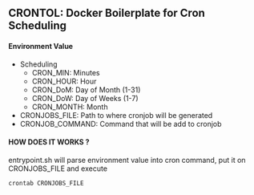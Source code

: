 CRONTOL: Docker Boilerplate for Cron Scheduling
----------------------------------------

#### Environment Value

- Scheduling
    - CRON_MIN: Minutes
    - CRON_HOUR: Hour
    - CRON_DoM: Day of Month (1-31)
    - CRON_DoW: Day of Weeks (1-7)
    - CRON_MONTH: Month
- CRONJOBS_FILE: Path to where cronjob will be generated
- CRONJOB_COMMAND: Command that will be add to cronjob


#### HOW DOES IT WORKS ?

entrypoint.sh will parse environment value into cron command, put it on CRONJOBS_FILE and execute 
```
crontab CRONJOBS_FILE
```
